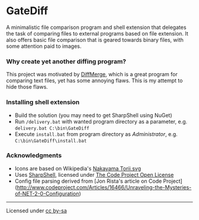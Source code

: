 # GateDiff

A minimalistic file comparison program and shell extension that delegates the
task of comparing files to external programs based on file extension. It
also offers basic file comparison that is geared towards binary files,
with some attention paid to images.

### Why create yet another diffing program?

This project was motivated by [DiffMerge](http://sourcegear.com/diffmerge/), which
is a great program for comparing text files, yet has some annoying flaws. This is
my attempt to hide those flaws.

### Installing shell extension

* Build the solution (you may need to get SharpShell using NuGet)
* Run `/delivery.bat` with wanted program directory as a parameter, e.g. `delivery.bat C:\bin\GateDiff`
* Execute `install.bat` from program directory as _Administrator_, e.g. `C:\bin\GateDiff\install.bat`


### Acknowledgments

* Icons are based on Wikipedia's [Nakayama Torii.svg](http://en.wikipedia.org/wiki/File:Nakayama_Torii.svg)
* Uses [SharpShell](https://github.com/dwmkerr/sharpshell), licensed under
[The Code Project Open License](http://www.codeproject.com/info/cpol10.aspx)
* Config file parsing derived from [Jon Rista's article on Code Project]
(http://www.codeproject.com/Articles/16466/Unraveling-the-Mysteries-of-NET-2-0-Configuration)

---
Licensed under [cc by-sa](http://creativecommons.org/licenses/by-sa/3.0/)
